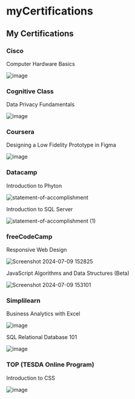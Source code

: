 # myCertifications
## My Certifications


### Cisco
Computer Hardware Basics

![image](https://github.com/Milave-kun/myCertifications/assets/125982535/e47218ca-f868-495a-b190-5336502194ab)


### Cognitive Class
Data Privacy Fundamentals

![image](https://github.com/Milave-kun/myCertifications/assets/125982535/42b31bbd-cfaa-4b79-aafb-4af1ab24ee9b)

### Coursera
Designing a Low Fidelity Prototype in Figma

![image](https://github.com/Milave-kun/myCertifications/assets/125982535/4f2b12fa-6d22-41b4-a443-bb6c401e15c8)


### Datacamp
Introduction to Phyton

![statement-of-accomplishment](https://github.com/Milave-kun/myCertifications/assets/125982535/6fa39393-59f2-46fb-bdaa-70b8b3899858)

Introduction to SQL Server

![statement-of-accomplishment (1)](https://github.com/Milave-kun/myCertifications/assets/125982535/8ed8cf39-500f-41d5-898a-d35e305e6470)

### freeCodeCamp
Responsive Web Design

![Screenshot 2024-07-09 152825](https://github.com/Milave-kun/myCertifications/assets/125982535/1889a643-ddf6-46c5-97e0-b657a5bc6645)

JavaScript Algorithms and Data Structures (Beta)

![Screenshot 2024-07-09 153101](https://github.com/Milave-kun/myCertifications/assets/125982535/51a60512-1ef0-418e-8522-d73e6c6678ea)

### Simplilearn
Business Analytics with Excel

![image](https://github.com/Milave-kun/myCertifications/assets/125982535/11f4b265-7ac4-4551-b191-df27d1cc492d)

SQL Relational Database 101 

![image](https://github.com/Milave-kun/myCertifications/assets/125982535/38b6bb31-870f-4474-ad64-dd02bbfe981b)


### TOP (TESDA Online Program)
Introduction to CSS

![image](https://github.com/Milave-kun/myCertifications/assets/125982535/2faf6b6b-57bc-4760-859c-5996cf12ecd8)

